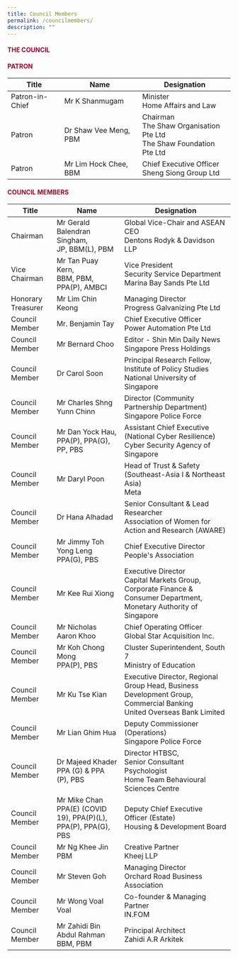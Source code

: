 ```yaml
---
title: Council Members
permalink: /councilmembers/
description: ""
---
```

#### <font style="color:#a20427;">THE COUNCIL</font>

#### <font style="color:#a20427;">PATRON</font>

| Title | Name | Designation |
| -------- | -------- | -------- |
| Patron-in-Chief     | Mr K Shanmugam    | Minister <br>Home Affairs and Law    |
| Patron     | Dr Shaw Vee Meng, PBM     | Chairman <br>The Shaw Organisation Pte Ltd<br> The Shaw Foundation Pte Ltd    |
| Patron     | Mr Lim Hock Chee, BBM     | Chief Executive Officer <br>Sheng Siong Group Ltd   |

#### <font style="color:#a20427;">COUNCIL MEMBERS</font>

| Title | Name | Designation |
| -------- | -------- | -------- |
| Chairman     | Mr Gerald Balendran Singham,<br> JP, BBM(L), PBM     | Global Vice-Chair and ASEAN CEO <br> Dentons Rodyk &amp; Davidson LLP |
| Vice Chairman | Mr Tan Puay Kern, <br>BBM, PBM, PPA(P), AMBCI | Vice President <br>Security Service Department <br> Marina Bay Sands Pte Ltd |
| Honorary Treasurer | Mr Lim Chin Keong | Managing Director<br> Progress Galvanizing Pte Ltd |
| Council Member | Mr. Benjamin Tay | Chief Executive Officer <br> Power Automation Pte Ltd |
| Council Member | Mr Bernard Choo | Editor - Shin Min Daily News<br> Singapore Press Holdings |
| Council Member | Dr Carol Soon | Principal Research Fellow, Institute of Policy Studies<br> National University of Singapore |
| Council Member | Mr Charles Shng Yunn Chinn | Director (Community Partnership Department) <br> Singapore Police Force |
| Council Member | Mr Dan Yock Hau, <br>PPA(P), PPA(G), PP, PBS | Assistant Chief Executive <br>(National Cyber Resilience) <br>Cyber Security Agency of Singapore |
| Council Member | Mr Daryl Poon | Head of Trust &amp; Safety (Southeast-Asia I &amp; Northeast Asia) <br> Meta |
| Council Member | Dr Hana Alhadad | Senior Consultant &amp; Lead Researcher <br> Association of Women for Action and Research (AWARE) |
| Council Member | Mr Jimmy Toh Yong Leng <br> PPA(G), PBS | Chief Executive Director <br> People's Association |
| Council Member | Mr Kee Rui Xiong | Executive Director<br>Capital Markets Group, <br>Corporate Finance &amp; Consumer Department, <br>Monetary Authority of Singapore |
| Council Member | Mr Nicholas Aaron Khoo | Chief Operating Officer <br> Global Star Acquisition Inc. |
| Council Member | Mr Koh Chong Mong<br> PPA(P), PBS | Cluster Superintendent, South 7 <br> Ministry of Education |
| Council Member | Mr Ku Tse Kian| Executive Director, Regional Group Head, Business Development Group, Commercial Banking<br> United Overseas Bank Limited|
| Council Member | Mr Lian Ghim Hua | Deputy Commissioner (Operations)<br> Singapore Police Force |
| Council Member | Dr Majeed Khader<br> PPA (G) &amp; PPA (P), PBS | Director HTBSC,<br> Senior Consultant Psychologist<br> Home Team Behavioural Sciences Centre |
| Council Member | Mr Mike Chan<br>PPA(E) (COVID 19), PPA(P)(L), PPA(P), PPA(G), PBS | Deputy Chief Executive Officer (Estate) <br> Housing &amp; Development Board |
| Council Member | Mr Ng Khee Jin<br> PBM | Creative Partner <br> Kheej LLP |
| Council Member | Mr Steven Goh | Managing Director <br> Orchard Road Business Association |
| Council Member | Mr Wong Voal Voal | Co-founder &amp; Managing Partner <br> IN.FOM |
| Council Member | Mr Zahidi Bin Abdul Rahman<br>BBM, PBM | Principal Architect<br> Zahidi A.R Arkitek |